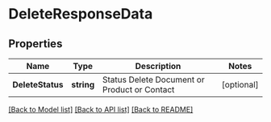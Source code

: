 # DeleteResponseData

## Properties

Name | Type | Description | Notes
------------ | ------------- | ------------- | -------------
**DeleteStatus** | **string** |  Status Delete Document or Product or Contact | [optional] 

[[Back to Model list]](../README.md#documentation-for-models) [[Back to API list]](../README.md#documentation-for-api-endpoints) [[Back to README]](../README.md)


